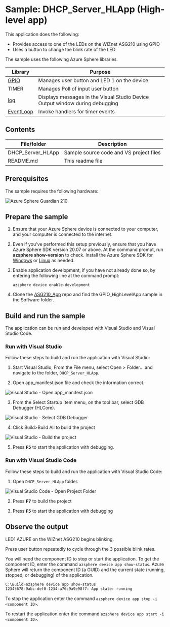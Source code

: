 # Sample: DHCP_Server_HLApp (High-level app)

This application does the following:

- Provides access to one of the LEDs on the WIZnet ASG210 using GPIO
- Uses a button to change the blink rate of the LED

The sample uses the following Azure Sphere libraries.

| Library | Purpose |
|---------|---------|
| [GPIO](https://docs.microsoft.com/azure-sphere/reference/applibs-reference/applibs-gpio/gpio-overview) | Manages user button and LED 1 on the device |
| TIMER | Manages Poll of input user button |
| [log](https://docs.microsoft.com/azure-sphere/reference/applibs-reference/applibs-log/log-overview) | Displays messages in the Visual Studio Device Output window during debugging |
| [EventLoop](https://docs.microsoft.com/azure-sphere/reference/applibs-reference/applibs-eventloop/eventloop-overview) | Invoke handlers for timer events |

## Contents

| File/folder | Description |
|-------------|-------------|
| DHCP_Server_HLApp       |Sample source code and VS project files |
| README.md | This readme file |

## Prerequisites

The sample requires the following hardware:

![Azure Sphere Guardian 210](https://doc.wiznet.io/img/AzureSphere/ASG210_board_description.png)

## Prepare the sample

1. Ensure that your Azure Sphere device is connected to your computer, and your computer is connected to the internet.
1. Even if you've performed this setup previously, ensure that you have Azure Sphere SDK version 20.07 or above. At the command prompt, run **azsphere show-version** to check. Install the Azure Sphere SDK for [Windows](https://docs.microsoft.com/azure-sphere/install/install-sdk) or [Linux](https://docs.microsoft.com/azure-sphere/install/install-sdk-linux) as needed.
1. Enable application development, if you have not already done so, by entering the following line at the command prompt:

   `azsphere device enable-development`

1. Clone the [ASG210_App](https://github.com/WIZnet-Azure-Sphere/ASG210_App) repo and find the GPIO_HighLevelApp sample in the Software folder.

## Build and run the sample

The application can be run and developed with Visual Studio and Visual Studio Code.

### Run with Visual Studio

Follow these steps to build and run the application with Visual Studio:

1. Start Visual Studio, From the File menu, select Open > Folder… and navigate to the folder, `DHCP_Server_HLApp`.

2. Open app_manifest.json file and check the information correct.

![Visual Studio - Open app_manifest.json](../../Docs/references/visual-studio-open-app-manifest.josn.png)

3. From the Select Startup Item menu, on the tool bar, select GDB Debugger (HLCore).

![Visual Studio - Select GDB Debugger](../../Docs/references/visual-studio-select-gdb-debugger-hl.png)

4. Click Build>Build All to build the project

![Visual Studio - Build the project](../../Docs/references/visual-studio-build-the-project.png)

5. Press <kbd>**F5**</kbd> to start the application with debugging.

### Run with Visual Studio Code

Follow these steps to build and run the application with Visual Studio Code:

1. Open `DHCP_Server_HLApp` folder.

![Visual Studio Code - Open Project Folder](../../Docs/references/visual-studio-code-open-project-folder.png)

2. Press <kbd>**F7**</kbd> to build the project

3. Press <kbd>**F5**</kbd> to start the application with debugging

## Observe the output

 LED1 AZURE on the WIZnet ASG210 begins blinking.

 Press user button repeatedly to cycle through the 3 possible blink rates.

You will need the component ID to stop or start the application. To get the component ID, enter the command `azsphere device app show-status`. Azure Sphere will return the component ID (a GUID) and the current state (running, stopped, or debugging) of the application.

```sh
C:\Build>azsphere device app show-status
12345678-9abc-def0-1234-a76c9a9e98f7: App state: running
```

To stop the application enter the command `azsphere device app stop -i <component ID>`.

To restart the application enter the command `azsphere device app start -i <component ID>`.
